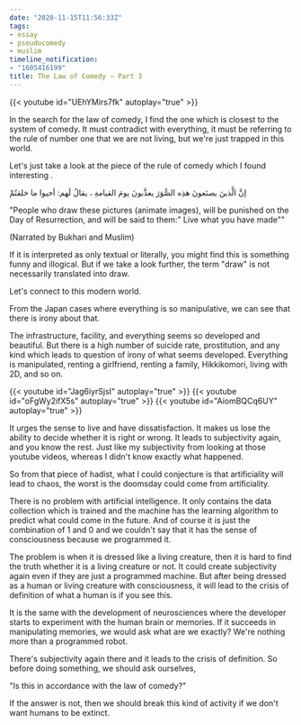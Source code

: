 ```yaml
---
date: "2020-11-15T11:56:33Z"
tags:
- essay
- pseudocomedy
- muslim
timeline_notification:
- "1605416199"
title: The Law of Comedy ~ Part 3
---
```


{{< youtube id="UEhYMirs7fk" autoplay="true" >}}

In the search for the law of comedy, I find the one which is closest to the system of comedy. It must contradict with everything, it must be referring to the rule of number one that we are not living, but we're just trapped in this world.

Let's just take a look at the piece of the rule of comedy which I found interesting .

إنَّ الَّذينَ يصنَعونَ هذِه الصُّوَرَ يعذَّبونَ يومَ القيامةِ ، يقالُ لَهم: أحيوا ما خلقتُمْ

"People who draw these pictures (animate images), will be punished on the Day of Resurrection, and will be said to them:" Live what you have made""

(Narrated by Bukhari and Muslim)

If it is interpreted as only textual or literally, you might find this is something funny and illogical. But if we take a look further, the term "draw" is not necessarily translated into draw.

Let's connect to this modern world.

From the Japan cases where everything is so manipulative, we can see that there is irony about that.

The infrastructure, facility, and everything seems so developed and beautiful. But there is a high number of suicide rate, prostitution, and any kind which leads to question of irony of what seems developed. Everything is manipulated, renting a girlfriend, renting a family, Hikkikomori, living with 2D, and so on.

{{< youtube id="Jag6iyrSjsI" autoplay="true" >}}
{{< youtube id="oFgWy2ifX5s" autoplay="true" >}}
{{< youtube id="AiomBQCq6UY" autoplay="true" >}}

It urges the sense to live and have dissatisfaction. It makes us lose the ability to decide whether it is right or wrong. It leads to subjectivity again, and you know the rest. Just like my subjectivity from looking at those youtube videos, whereas I didn't know exactly what happened.

So from that piece of hadist, what I could conjecture is that artificiality will lead to chaos, the worst is the doomsday could come from artificiality.

There is no problem with artificial intelligence. It only contains the data collection which is trained and the machine has the learning algorithm to predict what could come in the future. And of course it is just the combination of 1 and 0 and we couldn't say that it has the sense of consciousness because we programmed it.

The problem is when it is dressed like a living creature, then it is hard to find the truth whether it is a living creature or not. It could create subjectivity again even if they are just a programmed machine. But after being dressed as a human or living creature with consciousness, it will lead to the crisis of definition of what a human is if you see this. 

It is the same with the development of neurosciences where the developer starts to experiment with the human brain or memories. If it succeeds in manipulating memories, we would ask what are we exactly? We're nothing more than a programmed robot.

There's subjectivity again there and it leads to the crisis of definition. So before doing something, we should ask ourselves,

"Is this in accordance with the law of comedy?"

If the answer is not, then we should break this kind of activity if we don't want humans to be extinct.